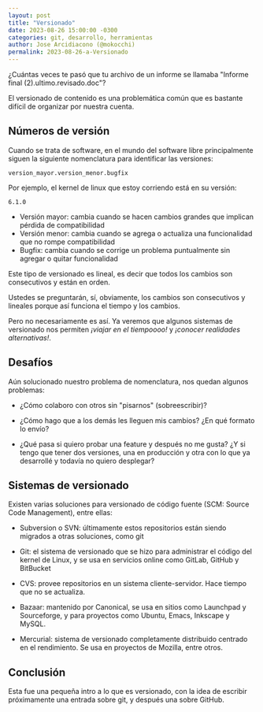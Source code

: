 ```yaml
---
layout: post
title: "Versionado"
date: 2023-08-26 15:00:00 -0300
categories: git, desarrollo, herramientas
author: Jose Arcidiacono (@mokocchi)
permalink: 2023-08-26-a-Versionado
---
```


¿Cuántas veces te pasó que tu archivo de un informe se llamaba "Informe final (2).ultimo.revisado.doc"?

El versionado de contenido es una problemática común que es bastante difícil de organizar por nuestra cuenta.

## Números de versión

Cuando se trata de software, en el mundo del software libre principalmente siguen la siguiente nomenclatura para identificar las versiones:

```text
version_mayor.version_menor.bugfix
```

Por ejemplo, el kernel de linux que estoy corriendo está en su versión:

```text
6.1.0
```

- Versión mayor: cambia cuando se hacen cambios grandes que implican pérdida de compatibilidad
- Versión menor: cambia cuando se agrega o actualiza una funcionalidad que no rompe compatibilidad
- Bugfix: cambia cuando se corrige un problema puntualmente sin agregar o quitar funcionalidad

Este tipo de versionado es lineal, es decir que todos los cambios son consecutivos y están en orden.

Ustedes se preguntarán, sí, obviamente, los cambios son consecutivos y lineales porque así funciona el tiempo y los cambios.

Pero no necesariamente es así. Ya veremos que algunos sistemas de versionado nos permiten _¡viajar en el tiempoooo!_ y _¡conocer realidades alternativas!_.

## Desafíos

Aún solucionado nuestro problema de nomenclatura, nos quedan algunos problemas:

- ¿Cómo colaboro con otros sin "pisarnos" (sobreescribir)?

- ¿Cómo hago que a los demás les lleguen mis cambios? ¿En qué formato lo envío?

- ¿Qué pasa si quiero probar una feature y después no me gusta? ¿Y si tengo que tener dos versiones, una en producción y otra con lo que ya desarrollé y todavía no quiero desplegar?

## Sistemas de versionado

Existen varias soluciones para versionado de código fuente (SCM: Source Code Management), entre ellas:

- Subversion o SVN: últimamente estos repositorios están siendo migrados a otras soluciones, como git

- Git: el sistema de versionado que se hizo para administrar el código del kernel de Linux, y se usa en servicios online como GitLab, GitHub y BitBucket

- CVS: provee repositorios en un sistema cliente-servidor. Hace tiempo que no se actualiza.

- Bazaar: mantenido por Canonical, se usa en sitios como Launchpad y Sourceforge, y para proyectos como Ubuntu, Emacs, Inkscape y MySQL.

- Mercurial: sistema de versionado completamente distribuido centrado en el rendimiento. Se usa en proyectos de Mozilla, entre otros.

## Conclusión

Esta fue una pequeña intro a lo que es versionado, con la idea de escribir próximamente una entrada sobre git, y después una sobre GitHub.
